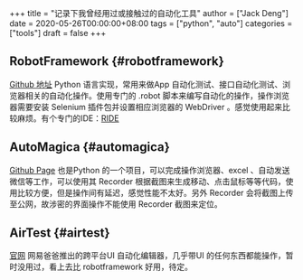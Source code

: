 +++
title = "记录下我曾经用过或接触过的自动化工具"
author = ["Jack Deng"]
date = 2020-05-26T00:00:00+08:00
tags = ["python", "auto"]
categories = ["tools"]
draft = false
+++

## RobotFramework {#robotframework}

[Github 地址](https://github.com/robotframework/robotframework)
Python 语言实现，常用来做App 自动化测试、接口自动化测试、浏览器相关的自动化操作。使用专门的 .robot 脚本来编写自动化的操作，操作浏览器需要安装 Selenium 插件包并设置相应浏览器的 WebDriver 。感觉使用起来比较麻烦。有个专门的IDE：[RIDE](https://github.com/robotframework/RIDE)


## AutoMagica {#automagica}

[Github Page](https://github.com/automagica/automagica)
也是Python 的一个项目，可以完成操作浏览器、excel 、自动发送微信等工作，可以使用其 Recorder 根据截图来生成移动、点击鼠标等等代码，使用比较方便，但是操作间有延迟，感觉性能不太好。另外 Recorder 会将截图上传至公网，故涉密的界面操作不能使用 Recorder 截图来定位。


## AirTest {#airtest}

[官网](http://airtest.netease.com/)
网易爸爸推出的跨平台UI 自动化编辑器，几乎带UI 的任何东西都能操作，暂时没用过，看上去比 robotframework 好用，待定。
